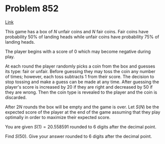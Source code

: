 # Problem 852

[Link](https://projecteuler.net/problem=852)

This game has a box of $N$ unfair coins and $N$ fair coins. Fair coins have probability 50% of landing heads while unfair coins have probability 75% of landing heads.

The player begins with a score of 0 which may become negative during play.

At each round the player randomly picks a coin from the box and guesses its type: fair or unfair. Before guessing they may toss the coin any number of times; however, each toss subtracts 1 from their score. The decision to stop tossing and make a guess can be made at any time. After guessing the player's score is increased by 20 if they are right and decreased by 50 if they are wrong. Then the coin type is revealed to the player and the coin is discarded.

After $2N$ rounds the box will be empty and the game is over. Let $S(N)$ be the expected score of the player at the end of the game assuming that they play optimally in order to maximize their expected score.

You are given $S(1) = 20.558591$ rounded to 6 digits after the decimal point.

Find $S(50)$. Give your answer rounded to 6 digits after the decimal point.
